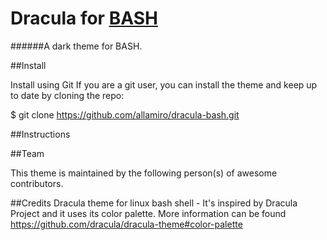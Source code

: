 # Dracula for [BASH](https://www.gnu.org/software/bash/)
######A dark theme for BASH.





##Install

Install using Git
If you are a git user, you can install the theme and keep up to date by cloning the repo:

$ git clone https://github.com/allamiro/dracula-bash.git


##Instructions

 


##Team

This theme is maintained by the following person(s) of awesome contributors.



##Credits
Dracula theme for linux  bash shell - It's inspired by Dracula Project and it uses its  color palette.
More information can be found https://github.com/dracula/dracula-theme#color-palette
